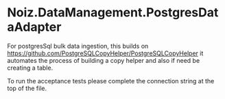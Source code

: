 # Noiz.DataManagement.PostgresDataAdapter

For postgresSql bulk data ingestion, this builds on https://github.com/PostgreSQLCopyHelper/PostgreSQLCopyHelper it automates the process of building a copy helper and also if need be creating a table.

To run the acceptance tests please complete the connection string at the top of the file.
